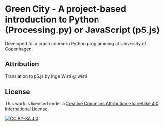 # Green City - A project-based introduction to Python (Processing.py) or JavaScript (p5.js)
Developed for a crash course in Python programming at University of Copenhagen.



## Attribution
Translation to p5.js by Inge Wisti @iwisti

## License
This work is licensed under a [Creative Commons Attribution-ShareAlike 4.0
International License][cc-by-sa].

[![CC BY-SA 4.0][cc-by-sa-image]][cc-by-sa]


[cc-by-sa]: http://creativecommons.org/licenses/by-sa/4.0/
[cc-by-sa-image]: https://licensebuttons.net/l/by-sa/4.0/88x31.png
